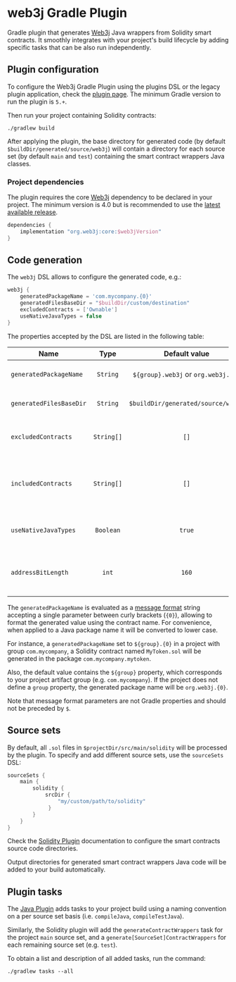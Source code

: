web3j Gradle Plugin
===================

Gradle plugin that generates [Web3j][web3j] Java wrappers from Solidity smart contracts.
It smoothly integrates with your project's build lifecycle by adding specific tasks that can be also
run independently.

## Plugin configuration

To configure the Web3j Gradle Plugin using the plugins DSL or the legacy plugin application, 
check the [plugin page](https://plugins.gradle.org/plugin/org.web3j). 
The minimum Gradle version to run the plugin is `5.+`.

Then run your project containing Solidity contracts:

```
./gradlew build
```

After applying the plugin, the base directory for generated code (by default 
`$buildDir/generated/source/web3j`) will contain a directory for each source set 
(by default `main` and `test`) containing the smart contract wrappers Java classes.

### Project dependencies

The plugin requires the core [Web3j][web3j] dependency to be declared in your project.
The minimum version is 4.0 but is recommended to use the 
[latest available release](https://github.com/web3j/web3j/releases).

```groovy
dependencies {
    implementation "org.web3j:core:$web3jVersion"
}
```

## Code generation

The `web3j` DSL allows to configure the generated code, e.g.:

```groovy
web3j {
    generatedPackageName = 'com.mycompany.{0}'
    generatedFilesBaseDir = "$buildDir/custom/destination"
    excludedContracts = ['Ownable']
    useNativeJavaTypes = false
}
```

The properties accepted by the DSL are listed in the following table: 

|  Name                   | Type       | Default value                       | Description |
|-------------------------|:----------:|:-----------------------------------:|-------------|
| `generatedPackageName`  | `String`   | `${group}.web3j` or `org.web3j.{0}` | Generated contract wrappers package. |
| `generatedFilesBaseDir` | `String`   | `$buildDir/generated/source/web3j`  | Generated Java code output directory. |
| `excludedContracts`     | `String[]` | `[]`                                | Excluded contract names from wrapper generation. |
| `includedContracts`     | `String[]` | `[]`                                | Included contract names from wrapper generation. Has preference over `excludedContracts`. |
| `useNativeJavaTypes`    | `Boolean`  | `true`                              | Generate smart contract wrappers using native Java types. |
| `addressBitLength`      | `int`      | `160`                               | Supported address length in bits, by default Ethereum addresses. |

The `generatedPackageName` is evaluated as a [message format](https://docs.oracle.com/javase/6/docs/api/index.html?java/text/MessageFormat.html) 
string accepting a single parameter between curly brackets (`{0}`),
allowing to format the generated value using the contract name. For convenience,
when applied to a Java package name it will be converted to lower case. 

For instance, a `generatedPackageName` set to `${group}.{0}` in a project with group 
`com.mycompany`, a Solidity contract named `MyToken.sol` will be generated in the package
`com.mycompany.mytoken`.

Also, the default value contains the `${group}` property, which corresponds to your project artifact 
group (e.g. `com.mycompany`). If the project does not define a `group` property, the generated package
name will be `org.web3j.{0}`.

Note that message format parameters are not Gradle properties and should not be preceded by `$`.

## Source sets

By default, all `.sol` files in `$projectDir/src/main/solidity` will be processed by the plugin.
To specify and add different source sets, use the `sourceSets` DSL:

```groovy
sourceSets {
    main {
        solidity {
            srcDir { 
                "my/custom/path/to/solidity" 
             }
        }
    }
}
```

Check the [Solidity Plugin](https://github.com/web3j/solidity-gradle-plugin)
documentation to configure the smart contracts source code directories.

Output directories for generated smart contract wrappers Java code 
will be added to your build automatically.

## Plugin tasks

The [Java Plugin](https://docs.gradle.org/current/userguide/java_plugin.html)
adds tasks to your project build using a naming convention on a per source set basis
(i.e. `compileJava`, `compileTestJava`).

Similarly, the Solidity plugin will add the `generateContractWrappers` task for the project `main`
source set, and a `generate[SourceSet]ContractWrappers` for each remaining source set (e.g. `test`). 

To obtain a list and description of all added tasks, run the command:

```
./gradlew tasks --all
```

[web3j]: https://web3j.io/